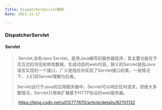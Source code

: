 ```yaml
---
Title: DispatcherServlet解析
Date: 2021-12-17

---
```




### DispatcherServlet

#### Servlet

> ​	Servlet,全称Java Servlet。是用Java编写的服务器程序，其主要功能在于交互式的浏览和修改数据，生成动态的web内容。狭义的Servlet是指Java语言实现的一个接口，广义是指任何实现了Servlet接口的类，一般情况下，人们将Servlet理解为后者。
>
> ​	Servlet运行于Java的应用服务器中，Servlet可以响应任何请求，但绝大多数情况，Servlet只用来扩展基于HTTP协议的web服务器。
>
> ​	https://blog.csdn.net/u012777670/article/details/82701132
>
> 

